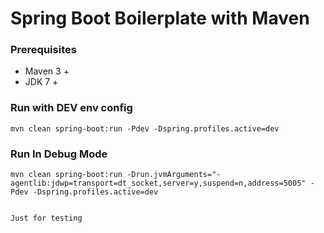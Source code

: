 Spring Boot Boilerplate with Maven
===================

### Prerequisites
* Maven 3 +
* JDK 7 +

### Run with DEV env config
```
mvn clean spring-boot:run -Pdev -Dspring.profiles.active=dev
```

### Run In Debug Mode
```
mvn clean spring-boot:run -Drun.jvmArguments="-agentlib:jdwp=transport=dt_socket,server=y,suspend=n,address=5005" -Pdev -Dspring.profiles.active=dev


Just for testing
```
